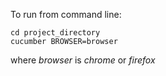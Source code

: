 To run from command line:
```
cd project_directory
cucumber BROWSER=browser
```
where _browser_ is _chrome_ or _firefox_
